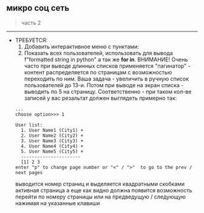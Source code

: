 ## микро соц сеть

> часть 2

--- 
* ТРЕБУЕТСЯ:
  1. Добавить интерактивное меню с пунктами:
    1. Показать всех пользователей, использовать для вывода f"formatted string in python" а так же **for in**. ВНИМАНИЕ! Очень часто при выводе длинных списков применяется "пагинатор" - контент распределяется по страницам с возможностью переходить по ним. Ваша задача - увеличить в ручную список пользователей до 13-и. Потом при выводе на экран списка - выводить по 5 на страницу. Соответственно - при таком кол-ве записей у вас резальтат должен выглядеть примерно так:
    ```
    ...
    choose option>>> 1
    
    User list:
      1. User Name1 (City1) +
      2. User Name2 (City2) +
      3. User Name3 (City3) +
      4. User Name4 (City4) +
      5. User Name5 (City5) +
      ----------------------
      [1] 2 3
    enter "p" to change page number or "<" / ">"  to go to the prev / next pages
    ```
    выводится номер страниц и выделяется квадратными скобками активная страница а еще
    как видно должна появится возможность перейти по номеру страницы или на предведущую / следующую нажимая на указанные клавиши

